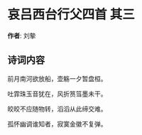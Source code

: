 # 哀吕西台行父四首  其三

**作者**: 刘摰

## 诗词内容

前月南河欲放船，壶觞一夕暂盘桓。

吐霏珠玉音犹在，风折筼筜墨未干。

皎皎不应随物转，滔滔从此缔交难。

孤怀幽调谁知者，寂寞金徽不复弹。


